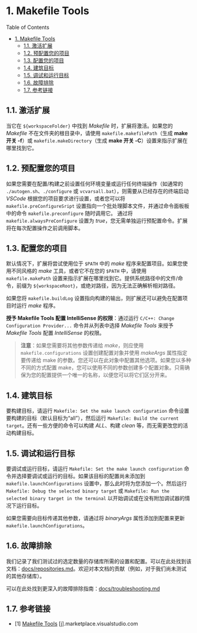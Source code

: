# 1. Makefile Tools

Table of Contents

- [1. Makefile Tools](#1-makefile-tools)
  - [1.1. 激活扩展](#11-激活扩展)
  - [1.2. 预配置您的项目](#12-预配置您的项目)
  - [1.3. 配置您的项目](#13-配置您的项目)
  - [1.4. 建筑目标](#14-建筑目标)
  - [1.5. 调试和运行目标](#15-调试和运行目标)
  - [1.6. 故障排除](#16-故障排除)
  - [1.7. 参考链接](#17-参考链接)

## 1.1. 激活扩展

当它在 `${workspaceFolder}` 中找到 *Makefile* 时，扩展将激活。如果您的 *Makefile* 不在文件夹的根目录中，请使用 `makefile.makefilePath`（生成 **make 开关 -f**）或 `makefile.makeDirectory`（生成 **make 开关 -C**）设置来指示扩展在哪里找到它。

## 1.2. 预配置您的项目

如果您需要在配置/构建之前设置任何环境变量或运行任何终端操作（如通常的 `./autogen.sh`、`./configure` 或 `vcvarsall.bat`），则需要从已经存在的终端启动 *VSCode* 根据您的项目要求进行设置，或者您可以将 `makefile.preConfigureSript` 设置指向一个批处理脚本文件，并通过命令面板板中的命令 `makefile.preconfigure` 随时调用它。 通过将 `makefile.alwaysPreConfigure` 设置为 *true*，您无需单独运行预配置命令。扩展将在每次配置操作之前调用脚本。

## 1.3. 配置您的项目

默认情况下，扩展将尝试使用位于 `$PATH` 中的 *make* 程序来配置项目。如果您使用不同风格的 *make* 工具，或者它不在您的 `$PATH` 中，请使用 `makefile.makePath` 设置来指示扩展在哪里找到它。提供系统路径中的文件/命令，前缀为 `${workspaceRoot}`，或绝对路径，因为无法正确解析相对路径。

如果您将 `makefile.buildLog` 设置指向构建的输出，则扩展还可以避免在配置项目时运行 *make* 程序。

**授予 Makefile Tools 配置 IntelliSense 的权限**：通过运行 `C/C++: Change Configuration Provider...` 命令并从列表中选择 *Makefile Tools* 来授予 *Makefile Tools* 配置 *IntelliSense* 的权限。

> **注意**：如果您需要将其他参数传递给 *make*，则应使用 `makefile.configurations` 设置创建配置对象并使用 *makeArgs* 属性指定要传递给 make 的参数。您还可以在此对象中配置其他选项。如果您以多种不同的方式配置 make，您可以使用不同的参数创建多个配置对象。只需确保为您的配置提供一个唯一的名称，以便您可以将它们区分开来。

## 1.4. 建筑目标

要构建目标，请运行 `Makefile: Set the make launch configuration` 命令设置要构建的目标（默认目标为“all”），然后运行 `Makefile: Build the current target`。还有一些方便的命令可以构建 *ALL*、构建 *clean* 等，而无需更改您的活动构建目标。

## 1.5. 调试和运行目标

要调试或运行目标，请运行 `Makefile: Set the make launch configuration` 命令并选择要调试或运行的目标。如果该目标的配置尚未添加到 `makefile.launchConfigurations` 设置中，那么此时将为您添加一个。然后运行 `Makefile: Debug the selected binary target` 或 `Makefile: Run the selected binary target in the terminal` 以开始调试或在没有附加调试器的情况下运行目标。

如果您需要向目标传递其他参数，请通过将 *binaryArgs* 属性添加到配置来更新 `makefile.launchConfigurations`。

## 1.6. 故障排除

我们记录了我们测试过的选定数量的存储库所需的设置和配置。可以在此处找到该文档：[docs/repositories.md](https://github.com/Microsoft/vscode-makefile-tools/blob/master/docs/repositories.md)。欢迎对本文档的贡献（例如，对于我们尚未测试的其他存储库）。

可以在此处找到更深入的故障排除指南：[docs/troubleshooting.md](https://github.com/Microsoft/vscode-makefile-tools/blob/master/docs/troubleshooting.md)

## 1.7. 参考链接

- [1] [Makefile Tools](https://marketplace.visualstudio.com/items?itemName=ms-vscode.makefile-tools) [j].marketplace.visualstudio.com
